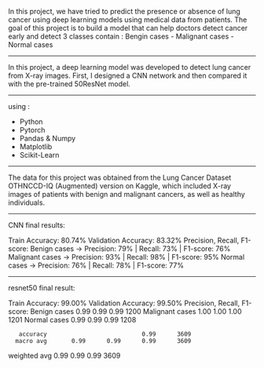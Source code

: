 In this project, we have tried to predict the presence or absence of lung cancer using deep learning models using medical data from patients.
The goal of this project is to build a model that can help doctors detect cancer early and detect 3 classes contain :
Bengin cases - Malignant cases - Normal cases
_______________________________________________________________________________________________________________________________________________________________
In this project, a deep learning model was developed to detect lung cancer from X-ray images.
First, I designed a CNN network and then compared it with the pre-trained 50ResNet model.
_______________________________________________________________________________________________________________________________________________________________
using :
- Python
- Pytorch
- Pandas & Numpy
- Matplotlib
- Scikit-Learn
_______________________________________________________________________________________________________________________________________________________________

The data for this project was obtained from the Lung Cancer Dataset OTHNCCD-IQ (Augmented) version on Kaggle,
which included X-ray images of patients with benign and malignant cancers, as well as healthy individuals.
_______________________________________________________________________________________________________________________________________________________________
CNN final results:

Train Accuracy: 80.74% 
Validation Accuracy: 83.32% 
Precision, Recall, F1-score:
Benign cases → Precision: 79% | Recall: 73% | F1-score: 76%
Malignant cases → Precision: 93% | Recall: 98% | F1-score: 95%
Normal cases → Precision: 76% | Recall: 78% | F1-score: 77%
_______________________________________________________________________________________________________________________________________________________________
resnet50 final result:

Train Accuracy: 99.00% 
Validation Accuracy: 99.50% 
Precision, Recall, F1-score:
   Benign cases       0.99      0.99      0.99      1200
Malignant cases       1.00      1.00      1.00      1201
   Normal cases       0.99      0.99      0.99      1208

       accuracy                           0.99      3609
      macro avg       0.99      0.99      0.99      3609
   weighted avg       0.99      0.99      0.99      3609
